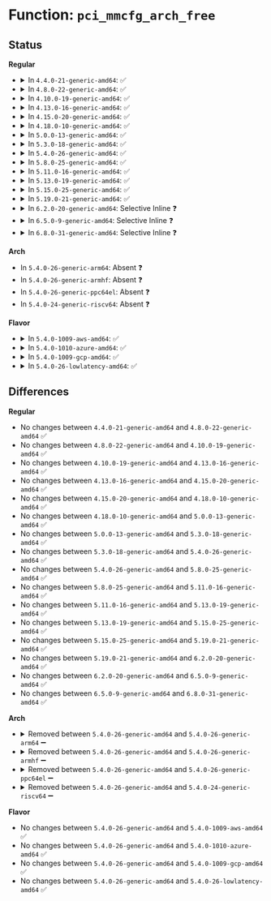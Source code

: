 # Function: <code>pci_mmcfg_arch_free</code>

## Status
<b>Regular</b>
<ul>
<li>
<details>
<summary>In <code>4.4.0-21-generic-amd64</code>: ✅</summary>

```c
void pci_mmcfg_arch_free()
```

```json
{
  "name": "pci_mmcfg_arch_free",
  "collision_type": "Unique Global",
  "inline_type": "No",
  "funcs": [
    {
      "addr": 18446744071595328725,
      "name": "pci_mmcfg_arch_free",
      "external": true,
      "loc": "arch/x86/pci/mmconfig_64.c:128",
      "file": "arch/x86/pci/mmconfig_64.c",
      "inline": "seen, unknown",
      "caller_inline": [],
      "caller_func": [
        "arch/x86/pci/mmconfig_64.c:pci_mmcfg_arch_init",
        "arch/x86/pci/mmconfig-shared.c:free_all_mmcfg"
      ]
    }
  ],
  "symbols": [
    {
      "addr": 18446744071595328725,
      "name": "pci_mmcfg_arch_free",
      "section": ".init.text",
      "bind": "STB_GLOBAL",
      "size": 37
    }
  ]
}
```
</details>
</li>
<li>
<details>
<summary>In <code>4.8.0-22-generic-amd64</code>: ✅</summary>

```c
void pci_mmcfg_arch_free()
```

```json
{
  "name": "pci_mmcfg_arch_free",
  "collision_type": "Unique Global",
  "inline_type": "No",
  "funcs": [
    {
      "addr": 18446744071595516063,
      "name": "pci_mmcfg_arch_free",
      "external": true,
      "loc": "arch/x86/pci/mmconfig_64.c:128",
      "file": "arch/x86/pci/mmconfig_64.c",
      "inline": "seen, unknown",
      "caller_inline": [],
      "caller_func": [
        "arch/x86/pci/mmconfig_64.c:pci_mmcfg_arch_init",
        "arch/x86/pci/mmconfig-shared.c:free_all_mmcfg"
      ]
    }
  ],
  "symbols": [
    {
      "addr": 18446744071595516063,
      "name": "pci_mmcfg_arch_free",
      "section": ".init.text",
      "bind": "STB_GLOBAL",
      "size": 37
    }
  ]
}
```
</details>
</li>
<li>
<details>
<summary>In <code>4.10.0-19-generic-amd64</code>: ✅</summary>

```c
void pci_mmcfg_arch_free()
```

```json
{
  "name": "pci_mmcfg_arch_free",
  "collision_type": "Unique Global",
  "inline_type": "No",
  "funcs": [
    {
      "addr": 18446744071595772131,
      "name": "pci_mmcfg_arch_free",
      "external": true,
      "loc": "arch/x86/pci/mmconfig_64.c:128",
      "file": "arch/x86/pci/mmconfig_64.c",
      "inline": "seen, unknown",
      "caller_inline": [],
      "caller_func": [
        "arch/x86/pci/mmconfig_64.c:pci_mmcfg_arch_init",
        "arch/x86/pci/mmconfig-shared.c:free_all_mmcfg"
      ]
    }
  ],
  "symbols": [
    {
      "addr": 18446744071595772131,
      "name": "pci_mmcfg_arch_free",
      "section": ".init.text",
      "bind": "STB_GLOBAL",
      "size": 37
    }
  ]
}
```
</details>
</li>
<li>
<details>
<summary>In <code>4.13.0-16-generic-amd64</code>: ✅</summary>

```c
void pci_mmcfg_arch_free()
```

```json
{
  "name": "pci_mmcfg_arch_free",
  "collision_type": "Unique Global",
  "inline_type": "No",
  "funcs": [
    {
      "addr": 18446744071596703097,
      "name": "pci_mmcfg_arch_free",
      "external": true,
      "loc": "arch/x86/pci/mmconfig_64.c:128",
      "file": "arch/x86/pci/mmconfig_64.c",
      "inline": "seen, unknown",
      "caller_inline": [],
      "caller_func": [
        "arch/x86/pci/mmconfig_64.c:pci_mmcfg_arch_init",
        "arch/x86/pci/mmconfig-shared.c:free_all_mmcfg"
      ]
    }
  ],
  "symbols": [
    {
      "addr": 18446744071596703097,
      "name": "pci_mmcfg_arch_free",
      "section": ".init.text",
      "bind": "STB_GLOBAL",
      "size": 42
    }
  ]
}
```
</details>
</li>
<li>
<details>
<summary>In <code>4.15.0-20-generic-amd64</code>: ✅</summary>

```c
void pci_mmcfg_arch_free()
```

```json
{
  "name": "pci_mmcfg_arch_free",
  "collision_type": "Unique Global",
  "inline_type": "No",
  "funcs": [
    {
      "addr": 18446744071603033787,
      "name": "pci_mmcfg_arch_free",
      "external": true,
      "loc": "arch/x86/pci/mmconfig_64.c:129",
      "file": "arch/x86/pci/mmconfig_64.c",
      "inline": "seen, unknown",
      "caller_inline": [],
      "caller_func": [
        "arch/x86/pci/mmconfig_64.c:pci_mmcfg_arch_init",
        "arch/x86/pci/mmconfig-shared.c:free_all_mmcfg"
      ]
    }
  ],
  "symbols": [
    {
      "addr": 18446744071603033787,
      "name": "pci_mmcfg_arch_free",
      "section": ".init.text",
      "bind": "STB_GLOBAL",
      "size": 42
    }
  ]
}
```
</details>
</li>
<li>
<details>
<summary>In <code>4.18.0-10-generic-amd64</code>: ✅</summary>

```c
void pci_mmcfg_arch_free()
```

```json
{
  "name": "pci_mmcfg_arch_free",
  "collision_type": "Unique Global",
  "inline_type": "No",
  "funcs": [
    {
      "addr": 18446744071603206586,
      "name": "pci_mmcfg_arch_free",
      "external": true,
      "loc": "arch/x86/pci/mmconfig_64.c:129",
      "file": "arch/x86/pci/mmconfig_64.c",
      "inline": "seen, unknown",
      "caller_inline": [],
      "caller_func": [
        "arch/x86/pci/mmconfig_64.c:pci_mmcfg_arch_init",
        "arch/x86/pci/mmconfig-shared.c:free_all_mmcfg"
      ]
    }
  ],
  "symbols": [
    {
      "addr": 18446744071603206586,
      "name": "pci_mmcfg_arch_free",
      "section": ".init.text",
      "bind": "STB_GLOBAL",
      "size": 42
    }
  ]
}
```
</details>
</li>
<li>
<details>
<summary>In <code>5.0.0-13-generic-amd64</code>: ✅</summary>

```c
void pci_mmcfg_arch_free()
```

```json
{
  "name": "pci_mmcfg_arch_free",
  "collision_type": "Unique Global",
  "inline_type": "No",
  "funcs": [
    {
      "addr": 18446744071605017036,
      "name": "pci_mmcfg_arch_free",
      "external": true,
      "loc": "arch/x86/pci/mmconfig_64.c:129",
      "file": "arch/x86/pci/mmconfig_64.c",
      "inline": "seen, unknown",
      "caller_inline": [],
      "caller_func": [
        "arch/x86/pci/mmconfig_64.c:pci_mmcfg_arch_init",
        "arch/x86/pci/mmconfig-shared.c:free_all_mmcfg"
      ]
    }
  ],
  "symbols": [
    {
      "addr": 18446744071605017036,
      "name": "pci_mmcfg_arch_free",
      "section": ".init.text",
      "bind": "STB_GLOBAL",
      "size": 42
    }
  ]
}
```
</details>
</li>
<li>
<details>
<summary>In <code>5.3.0-18-generic-amd64</code>: ✅</summary>

```c
void pci_mmcfg_arch_free()
```

```json
{
  "name": "pci_mmcfg_arch_free",
  "collision_type": "Unique Global",
  "inline_type": "No",
  "funcs": [
    {
      "addr": 18446744071605130263,
      "name": "pci_mmcfg_arch_free",
      "external": true,
      "loc": "arch/x86/pci/mmconfig_64.c:129",
      "file": "arch/x86/pci/mmconfig_64.c",
      "inline": "seen, unknown",
      "caller_inline": [],
      "caller_func": [
        "arch/x86/pci/mmconfig_64.c:pci_mmcfg_arch_init",
        "arch/x86/pci/mmconfig-shared.c:free_all_mmcfg"
      ]
    }
  ],
  "symbols": [
    {
      "addr": 18446744071605130263,
      "name": "pci_mmcfg_arch_free",
      "section": ".init.text",
      "bind": "STB_GLOBAL",
      "size": 42
    }
  ]
}
```
</details>
</li>
<li>
<details>
<summary>In <code>5.4.0-26-generic-amd64</code>: ✅</summary>

```c
void pci_mmcfg_arch_free()
```

```json
{
  "name": "pci_mmcfg_arch_free",
  "collision_type": "Unique Global",
  "inline_type": "No",
  "funcs": [
    {
      "addr": 18446744071605170606,
      "name": "pci_mmcfg_arch_free",
      "external": true,
      "loc": "arch/x86/pci/mmconfig_64.c:129",
      "file": "arch/x86/pci/mmconfig_64.c",
      "inline": "seen, unknown",
      "caller_inline": [],
      "caller_func": [
        "arch/x86/pci/mmconfig_64.c:pci_mmcfg_arch_init",
        "arch/x86/pci/mmconfig-shared.c:free_all_mmcfg"
      ]
    }
  ],
  "symbols": [
    {
      "addr": 18446744071605170606,
      "name": "pci_mmcfg_arch_free",
      "section": ".init.text",
      "bind": "STB_GLOBAL",
      "size": 42
    }
  ]
}
```
</details>
</li>
<li>
<details>
<summary>In <code>5.8.0-25-generic-amd64</code>: ✅</summary>

```c
void pci_mmcfg_arch_free()
```

```json
{
  "name": "pci_mmcfg_arch_free",
  "collision_type": "Unique Global",
  "inline_type": "No",
  "funcs": [
    {
      "addr": 18446744071609454354,
      "name": "pci_mmcfg_arch_free",
      "external": true,
      "loc": "arch/x86/pci/mmconfig_64.c:129",
      "file": "arch/x86/pci/mmconfig_64.c",
      "inline": "seen, unknown",
      "caller_inline": [],
      "caller_func": [
        "arch/x86/pci/mmconfig_64.c:pci_mmcfg_arch_init",
        "arch/x86/pci/mmconfig-shared.c:free_all_mmcfg"
      ]
    }
  ],
  "symbols": [
    {
      "addr": 18446744071609454354,
      "name": "pci_mmcfg_arch_free",
      "section": ".init.text",
      "bind": "STB_GLOBAL",
      "size": 42
    }
  ]
}
```
</details>
</li>
<li>
<details>
<summary>In <code>5.11.0-16-generic-amd64</code>: ✅</summary>

```c
void pci_mmcfg_arch_free()
```

```json
{
  "name": "pci_mmcfg_arch_free",
  "collision_type": "Unique Global",
  "inline_type": "No",
  "funcs": [
    {
      "addr": 18446744071612530332,
      "name": "pci_mmcfg_arch_free",
      "external": true,
      "loc": "arch/x86/pci/mmconfig_64.c:129",
      "file": "arch/x86/pci/mmconfig_64.c",
      "inline": "seen, unknown",
      "caller_inline": [],
      "caller_func": [
        "arch/x86/pci/mmconfig_64.c:pci_mmcfg_arch_init",
        "arch/x86/pci/mmconfig-shared.c:free_all_mmcfg"
      ]
    }
  ],
  "symbols": [
    {
      "addr": 18446744071612530332,
      "name": "pci_mmcfg_arch_free",
      "section": ".init.text",
      "bind": "STB_GLOBAL",
      "size": 42
    }
  ]
}
```
</details>
</li>
<li>
<details>
<summary>In <code>5.13.0-19-generic-amd64</code>: ✅</summary>

```c
void pci_mmcfg_arch_free()
```

```json
{
  "name": "pci_mmcfg_arch_free",
  "collision_type": "Unique Global",
  "inline_type": "No",
  "funcs": [
    {
      "addr": 18446744071614673039,
      "name": "pci_mmcfg_arch_free",
      "external": true,
      "loc": "arch/x86/pci/mmconfig_64.c:129",
      "file": "arch/x86/pci/mmconfig_64.c",
      "inline": "seen, unknown",
      "caller_inline": [],
      "caller_func": [
        "arch/x86/pci/mmconfig_64.c:pci_mmcfg_arch_init",
        "arch/x86/pci/mmconfig-shared.c:free_all_mmcfg"
      ]
    }
  ],
  "symbols": [
    {
      "addr": 18446744071614673039,
      "name": "pci_mmcfg_arch_free",
      "section": ".init.text",
      "bind": "STB_GLOBAL",
      "size": 42
    }
  ]
}
```
</details>
</li>
<li>
<details>
<summary>In <code>5.15.0-25-generic-amd64</code>: ✅</summary>

```c
void pci_mmcfg_arch_free()
```

```json
{
  "name": "pci_mmcfg_arch_free",
  "collision_type": "Unique Global",
  "inline_type": "No",
  "funcs": [
    {
      "addr": 18446744071615633427,
      "name": "pci_mmcfg_arch_free",
      "external": true,
      "loc": "arch/x86/pci/mmconfig_64.c:129",
      "file": "arch/x86/pci/mmconfig_64.c",
      "inline": "seen, unknown",
      "caller_inline": [],
      "caller_func": [
        "arch/x86/pci/mmconfig_64.c:pci_mmcfg_arch_init",
        "arch/x86/pci/mmconfig-shared.c:free_all_mmcfg"
      ]
    }
  ],
  "symbols": [
    {
      "addr": 18446744071615633427,
      "name": "pci_mmcfg_arch_free",
      "section": ".init.text",
      "bind": "STB_GLOBAL",
      "size": 42
    }
  ]
}
```
</details>
</li>
<li>
<details>
<summary>In <code>5.19.0-21-generic-amd64</code>: ✅</summary>

```c
void pci_mmcfg_arch_free()
```

```json
{
  "name": "pci_mmcfg_arch_free",
  "collision_type": "Unique Global",
  "inline_type": "No",
  "funcs": [
    {
      "addr": 18446744071617445962,
      "name": "pci_mmcfg_arch_free",
      "external": true,
      "loc": "arch/x86/pci/mmconfig_64.c:129",
      "file": "arch/x86/pci/mmconfig_64.c",
      "inline": "seen, unknown",
      "caller_inline": [],
      "caller_func": [
        "arch/x86/pci/mmconfig_64.c:pci_mmcfg_arch_init",
        "arch/x86/pci/mmconfig-shared.c:free_all_mmcfg"
      ]
    }
  ],
  "symbols": [
    {
      "addr": 18446744071617445962,
      "name": "pci_mmcfg_arch_free",
      "section": ".init.text",
      "bind": "STB_GLOBAL",
      "size": 48
    }
  ]
}
```
</details>
</li>
<li>
<details>
<summary>In <code>6.2.0-20-generic-amd64</code>: Selective Inline ❓</summary>

```c
void pci_mmcfg_arch_free()
```

```json
{
  "name": "pci_mmcfg_arch_free",
  "collision_type": "Unique Global",
  "inline_type": "Selective",
  "funcs": [
    {
      "addr": 18446744071628209697,
      "name": "pci_mmcfg_arch_free",
      "external": true,
      "loc": "arch/x86/pci/mmconfig_64.c:129",
      "file": "arch/x86/pci/mmconfig_64.c",
      "inline": "not declared, inlined",
      "caller_inline": [
        "arch/x86/pci/mmconfig_64.c:pci_mmcfg_arch_init"
      ],
      "caller_func": [
        "arch/x86/pci/mmconfig-shared.c:free_all_mmcfg"
      ]
    }
  ],
  "symbols": [
    {
      "addr": 18446744071628209840,
      "name": "pci_mmcfg_arch_free",
      "section": ".init.text",
      "bind": "STB_GLOBAL",
      "size": 91
    }
  ]
}
```
</details>
</li>
<li>
<details>
<summary>In <code>6.5.0-9-generic-amd64</code>: Selective Inline ❓</summary>

```c
void pci_mmcfg_arch_free()
```

```json
{
  "name": "pci_mmcfg_arch_free",
  "collision_type": "Unique Global",
  "inline_type": "Selective",
  "funcs": [
    {
      "addr": 18446744071619978657,
      "name": "pci_mmcfg_arch_free",
      "external": true,
      "loc": "arch/x86/pci/mmconfig_64.c:129",
      "file": "arch/x86/pci/mmconfig_64.c",
      "inline": "not declared, inlined",
      "caller_inline": [
        "arch/x86/pci/mmconfig_64.c:pci_mmcfg_arch_init"
      ],
      "caller_func": [
        "arch/x86/pci/mmconfig-shared.c:free_all_mmcfg"
      ]
    }
  ],
  "symbols": [
    {
      "addr": 18446744071619978800,
      "name": "pci_mmcfg_arch_free",
      "section": ".init.text",
      "bind": "STB_GLOBAL",
      "size": 91
    }
  ]
}
```
</details>
</li>
<li>
<details>
<summary>In <code>6.8.0-31-generic-amd64</code>: Selective Inline ❓</summary>

```c
void pci_mmcfg_arch_free()
```

```json
{
  "name": "pci_mmcfg_arch_free",
  "collision_type": "Unique Global",
  "inline_type": "Selective",
  "funcs": [
    {
      "addr": 18446744071622290977,
      "name": "pci_mmcfg_arch_free",
      "external": true,
      "loc": "arch/x86/pci/mmconfig_64.c:148",
      "file": "arch/x86/pci/mmconfig_64.c",
      "inline": "not declared, inlined",
      "caller_inline": [
        "arch/x86/pci/mmconfig_64.c:pci_mmcfg_arch_init"
      ],
      "caller_func": [
        "arch/x86/pci/mmconfig-shared.c:free_all_mmcfg"
      ]
    }
  ],
  "symbols": [
    {
      "addr": 18446744071622291120,
      "name": "pci_mmcfg_arch_free",
      "section": ".init.text",
      "bind": "STB_GLOBAL",
      "size": 91
    }
  ]
}
```
</details>
</li>
</ul>
<b>Arch</b>
<ul>
<li>
In <code>5.4.0-26-generic-arm64</code>: Absent ❓
</li>
<li>
In <code>5.4.0-26-generic-armhf</code>: Absent ❓
</li>
<li>
In <code>5.4.0-26-generic-ppc64el</code>: Absent ❓
</li>
<li>
In <code>5.4.0-24-generic-riscv64</code>: Absent ❓
</li>
</ul>
<b>Flavor</b>
<ul>
<li>
<details>
<summary>In <code>5.4.0-1009-aws-amd64</code>: ✅</summary>

```c
void pci_mmcfg_arch_free()
```

```json
{
  "name": "pci_mmcfg_arch_free",
  "collision_type": "Unique Global",
  "inline_type": "No",
  "funcs": [
    {
      "addr": 18446744071605059261,
      "name": "pci_mmcfg_arch_free",
      "external": true,
      "loc": "arch/x86/pci/mmconfig_64.c:129",
      "file": "arch/x86/pci/mmconfig_64.c",
      "inline": "seen, unknown",
      "caller_inline": [],
      "caller_func": [
        "arch/x86/pci/mmconfig_64.c:pci_mmcfg_arch_init",
        "arch/x86/pci/mmconfig-shared.c:free_all_mmcfg"
      ]
    }
  ],
  "symbols": [
    {
      "addr": 18446744071605059261,
      "name": "pci_mmcfg_arch_free",
      "section": ".init.text",
      "bind": "STB_GLOBAL",
      "size": 42
    }
  ]
}
```
</details>
</li>
<li>
<details>
<summary>In <code>5.4.0-1010-azure-amd64</code>: ✅</summary>

```c
void pci_mmcfg_arch_free()
```

```json
{
  "name": "pci_mmcfg_arch_free",
  "collision_type": "Unique Global",
  "inline_type": "No",
  "funcs": [
    {
      "addr": 18446744071605028053,
      "name": "pci_mmcfg_arch_free",
      "external": true,
      "loc": "arch/x86/pci/mmconfig_64.c:129",
      "file": "arch/x86/pci/mmconfig_64.c",
      "inline": "seen, unknown",
      "caller_inline": [],
      "caller_func": [
        "arch/x86/pci/mmconfig_64.c:pci_mmcfg_arch_init",
        "arch/x86/pci/mmconfig-shared.c:free_all_mmcfg"
      ]
    }
  ],
  "symbols": [
    {
      "addr": 18446744071605028053,
      "name": "pci_mmcfg_arch_free",
      "section": ".init.text",
      "bind": "STB_GLOBAL",
      "size": 42
    }
  ]
}
```
</details>
</li>
<li>
<details>
<summary>In <code>5.4.0-1009-gcp-amd64</code>: ✅</summary>

```c
void pci_mmcfg_arch_free()
```

```json
{
  "name": "pci_mmcfg_arch_free",
  "collision_type": "Unique Global",
  "inline_type": "No",
  "funcs": [
    {
      "addr": 18446744071605146809,
      "name": "pci_mmcfg_arch_free",
      "external": true,
      "loc": "arch/x86/pci/mmconfig_64.c:129",
      "file": "arch/x86/pci/mmconfig_64.c",
      "inline": "seen, unknown",
      "caller_inline": [],
      "caller_func": [
        "arch/x86/pci/mmconfig_64.c:pci_mmcfg_arch_init",
        "arch/x86/pci/mmconfig-shared.c:free_all_mmcfg"
      ]
    }
  ],
  "symbols": [
    {
      "addr": 18446744071605146809,
      "name": "pci_mmcfg_arch_free",
      "section": ".init.text",
      "bind": "STB_GLOBAL",
      "size": 42
    }
  ]
}
```
</details>
</li>
<li>
<details>
<summary>In <code>5.4.0-26-lowlatency-amd64</code>: ✅</summary>

```c
void pci_mmcfg_arch_free()
```

```json
{
  "name": "pci_mmcfg_arch_free",
  "collision_type": "Unique Global",
  "inline_type": "No",
  "funcs": [
    {
      "addr": 18446744071605174800,
      "name": "pci_mmcfg_arch_free",
      "external": true,
      "loc": "arch/x86/pci/mmconfig_64.c:129",
      "file": "arch/x86/pci/mmconfig_64.c",
      "inline": "seen, unknown",
      "caller_inline": [],
      "caller_func": [
        "arch/x86/pci/mmconfig_64.c:pci_mmcfg_arch_init",
        "arch/x86/pci/mmconfig-shared.c:free_all_mmcfg"
      ]
    }
  ],
  "symbols": [
    {
      "addr": 18446744071605174800,
      "name": "pci_mmcfg_arch_free",
      "section": ".init.text",
      "bind": "STB_GLOBAL",
      "size": 42
    }
  ]
}
```
</details>
</li>
</ul>

## Differences
<b>Regular</b>
<ul>
<li>
No changes between <code>4.4.0-21-generic-amd64</code> and <code>4.8.0-22-generic-amd64</code> ✅
</li>
<li>
No changes between <code>4.8.0-22-generic-amd64</code> and <code>4.10.0-19-generic-amd64</code> ✅
</li>
<li>
No changes between <code>4.10.0-19-generic-amd64</code> and <code>4.13.0-16-generic-amd64</code> ✅
</li>
<li>
No changes between <code>4.13.0-16-generic-amd64</code> and <code>4.15.0-20-generic-amd64</code> ✅
</li>
<li>
No changes between <code>4.15.0-20-generic-amd64</code> and <code>4.18.0-10-generic-amd64</code> ✅
</li>
<li>
No changes between <code>4.18.0-10-generic-amd64</code> and <code>5.0.0-13-generic-amd64</code> ✅
</li>
<li>
No changes between <code>5.0.0-13-generic-amd64</code> and <code>5.3.0-18-generic-amd64</code> ✅
</li>
<li>
No changes between <code>5.3.0-18-generic-amd64</code> and <code>5.4.0-26-generic-amd64</code> ✅
</li>
<li>
No changes between <code>5.4.0-26-generic-amd64</code> and <code>5.8.0-25-generic-amd64</code> ✅
</li>
<li>
No changes between <code>5.8.0-25-generic-amd64</code> and <code>5.11.0-16-generic-amd64</code> ✅
</li>
<li>
No changes between <code>5.11.0-16-generic-amd64</code> and <code>5.13.0-19-generic-amd64</code> ✅
</li>
<li>
No changes between <code>5.13.0-19-generic-amd64</code> and <code>5.15.0-25-generic-amd64</code> ✅
</li>
<li>
No changes between <code>5.15.0-25-generic-amd64</code> and <code>5.19.0-21-generic-amd64</code> ✅
</li>
<li>
No changes between <code>5.19.0-21-generic-amd64</code> and <code>6.2.0-20-generic-amd64</code> ✅
</li>
<li>
No changes between <code>6.2.0-20-generic-amd64</code> and <code>6.5.0-9-generic-amd64</code> ✅
</li>
<li>
No changes between <code>6.5.0-9-generic-amd64</code> and <code>6.8.0-31-generic-amd64</code> ✅
</li>
</ul>
<b>Arch</b>
<ul>
<li>
<details>
<summary>Removed between <code>5.4.0-26-generic-amd64</code> and <code>5.4.0-26-generic-arm64</code> ➖</summary>

```c
void pci_mmcfg_arch_free()
```
</details>
</li>
<li>
<details>
<summary>Removed between <code>5.4.0-26-generic-amd64</code> and <code>5.4.0-26-generic-armhf</code> ➖</summary>

```c
void pci_mmcfg_arch_free()
```
</details>
</li>
<li>
<details>
<summary>Removed between <code>5.4.0-26-generic-amd64</code> and <code>5.4.0-26-generic-ppc64el</code> ➖</summary>

```c
void pci_mmcfg_arch_free()
```
</details>
</li>
<li>
<details>
<summary>Removed between <code>5.4.0-26-generic-amd64</code> and <code>5.4.0-24-generic-riscv64</code> ➖</summary>

```c
void pci_mmcfg_arch_free()
```
</details>
</li>
</ul>
<b>Flavor</b>
<ul>
<li>
No changes between <code>5.4.0-26-generic-amd64</code> and <code>5.4.0-1009-aws-amd64</code> ✅
</li>
<li>
No changes between <code>5.4.0-26-generic-amd64</code> and <code>5.4.0-1010-azure-amd64</code> ✅
</li>
<li>
No changes between <code>5.4.0-26-generic-amd64</code> and <code>5.4.0-1009-gcp-amd64</code> ✅
</li>
<li>
No changes between <code>5.4.0-26-generic-amd64</code> and <code>5.4.0-26-lowlatency-amd64</code> ✅
</li>
</ul>

